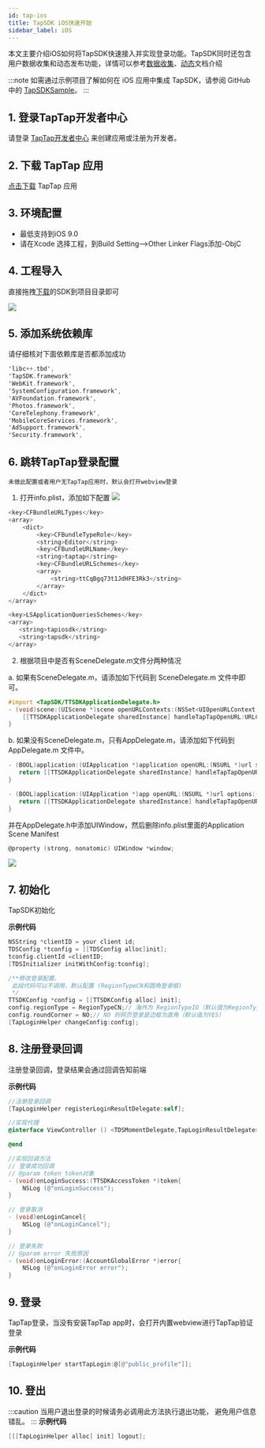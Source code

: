 ```yaml
---
id: tap-ios
title: TapSDK iOS快速开始
sidebar_label: iOS
---
```


本文主要介绍iOS如何将TapSDK快速接入并实现登录功能。TapSDK同时还包含用户数据收集和动态发布功能，详情可以参考[数据收集](./tap-fun-db)、[动态](./tap-fun-moment)文档介绍

:::note
如需通过示例项目了解如何在 iOS 应用中集成 TapSDK，请参阅 GitHub 中的 [TapSDKSample](#)。
:::

## 1. 登录TapTap开发者中心
请登录 [TapTap开发者中心](#) 来创建应用或注册为开发者。

## 2. 下载 TapTap 应用
[点击下载](#) TapTap 应用

## 3. 环境配置
- 最低支持到iOS 9.0  
- 请在Xcode 选择工程，到Build Setting-->Other Linker Flags添加-ObjC

## 4. 工程导入
<!-- ### 方式一、自动导入(推荐pod集成)  

1. 安装 CocoaPods
在终端窗口中输入如下命令（需要提前在 Mac 中安装 Ruby 环境）：
```bash
sudo gem install cocoapods
```
2. 创建 Podfile 文件  
进入项目所在路径，输入以下命令行之后项目路径下会出现一个 Podfile 文件。
```bash
pod init
```
3. 编辑 Podfile 文件  
```objectivec
target 'App' do
  pod 'TapSDK', :podspec => '../'
  end
```
4. 安装SDk并更新  

安装  
```objectivec
pod install
```  

&nbsp;更新   
```objectivec
pod update
``` -->

<!-- ### 方式二、手动导入 -->
直接拖拽[下载](#)的SDK到项目目录即可  

![](https://qnblog.ijemy.com/xd_ios_importsdk.png)


## 5. 添加系统依赖库
请仔细核对下面依赖库是否都添加成功   
```objectivec
'libc++.tbd',
'TapSDK.framework'
'WebKit.framework',
'SystemConfiguration.framework',
'AVFoundation.framework',
'Photos.framework',
'CoreTelephony.framework',
'MobileCoreServices.framework',
'AdSupport.framework',
'Security.framework',
```  

## 6. 跳转TapTap登录配置
`未做此配置或者用户无TapTap应用时，默认会打开webview登录`  
1. 打开info.plist，添加如下配置
![](https://qnblog.ijemy.com/xd_ios_info.png)
```objectivec
<key>CFBundleURLTypes</key>
<array>
    <dict>
        <key>CFBundleTypeRole</key>
        <string>Editor</string>
        <key>CFBundleURLName</key>
        <string>taptap</string>
        <key>CFBundleURLSchemes</key>
        <array>
            <string>ttCqBgq73t1JdHFE3Rk3</string>
        </array>
    </dict>
</array>

<key>LSApplicationQueriesSchemes</key>
<array>
   <string>tapiosdk</string>
   <string>tapsdk</string>
</array>
```

2. 根据项目中是否有SceneDelegate.m文件分两种情况  

a. 如果有SceneDelegate.m，请添加如下代码到 SceneDelegate.m 文件中即可。
```objectivec
#import <TapSDK/TTSDKApplicationDelegate.h>
- (void)scene:(UIScene *)scene openURLContexts:(NSSet<UIOpenURLContext *> *)URLContexts{
    [[TTSDKApplicationDelegate sharedInstance] handleTapTapOpenURL:URLContexts.allObjects.firstObject.URL];
}
```

b. 如果没有SceneDelegate.m，只有AppDelegate.m，请添加如下代码到 AppDelegate.m 文件中。
```objectivec
- (BOOL)application:(UIApplication *)application openURL:(NSURL *)url sourceApplication:(NSString *)sourceApplication annotation:(id)annotation {
   return [[TTSDKApplicationDelegate sharedInstance] handleTapTapOpenURL:url];
}

- (BOOL)application:(UIApplication *)app openURL:(NSURL *)url options:(NSDictionary<UIApplicationOpenURLOptionsKey,id> *)options {
   return [[TTSDKApplicationDelegate sharedInstance] handleTapTapOpenURL:url];
}
```
并在AppDelegate.h中添加UIWindow，然后删除info.plist里面的Application Scene Manifest
```objectivec
@property (strong, nonatomic) UIWindow *window;
```
![](https://qnblog.ijemy.com/xd_ios_appmanifest.png)

## 7. 初始化
TapSDK初始化  

**示例代码**
```objectivec
NSString *clientID = your client id;
TDSConfig *tconfig = [[TDSConfig alloc]init];
tconfig.clientId =clientID;
[TDSInitializer initWithConfig:tconfig];

/**修改登录配置。
 此段代码可以不调用，默认配置 (RegionTypeCN和圆角登录框)
 */
TTSDKConfig *config = [[TTSDKConfig alloc] init];
config.regionType = RegionTypeCN;// 海外为 RegionTypeIO（默认值为RegionTypeCN）
config.roundCorner = NO;// NO 则网页登录是边框为直角（默认值为YES）
[TapLoginHelper changeConfig:config];

```
## 8. 注册登录回调
注册登录回调，登录结果会通过回调告知前端

**示例代码**  
```objectivec
//注册登录回调
[TapLoginHelper registerLoginResultDelegate:self];

//实现代理
@interface ViewController () <TDSMomentDelegate,TapLoginResultDelegate>

@end

//实现回调方法
// 登录成功回调
// @param token token对象
- (void)onLoginSuccess:(TTSDKAccessToken *)token{
    NSLog (@"onLoginSuccess");
}

// 登录取消
- (void)onLoginCancel{
    NSLog (@"onLoginCancel");
}

// 登录失败
// @param error 失败原因
- (void)onLoginError:(AccountGlobalError *)error{
    NSLog (@"onLoginError error");
}
```
## 9. 登录
TapTap登录，当没有安装TapTap app时，会打开内置webview进行TapTap验证登录  

**示例代码**  
```objectivec
[TapLoginHelper startTapLogin:@[@"public_profile"]];
```

## 10. 登出
:::caution
当用户退出登录的时候请务必调用此方法执行退出功能， 避免用户信息错乱。
:::
**示例代码**  
```objectivec
[[[TapLoginHelper alloc] init] logout];
```
